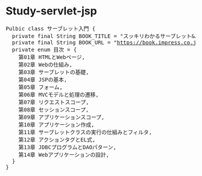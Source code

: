 # Study-servlet-jsp

<pre>
Pulbic class サーブレット入門 {
  private final String BOOK_TITLE = "スッキリわかるサーブレット&JSP入門";
  private final String BOOK_URL = "<a href="https://book.impress.co.jp/books/1118101130">https://book.impress.co.jp/books/1118101130</a>";
  private enum 目次 = { 
    第01章 HTMLとWebページ,
    第02章 Webの仕組み,
    第03章 サーブレットの基礎,
    第04章 JSPの基本,
    第05章 フォーム,
    第06章 MVCモデルと処理の遷移,
    第07章 リクエストスコープ,
    第08章 セッションスコープ,
    第09章 アプリケーションスコープ,
    第10章 アプリケーション作成,
    第11章 サーブレットクラスの実行の仕組みとフィルタ,
    第12章 アクションタグとEL式,
    第13章 JDBCプログラムとDAOパターン,
    第14章 Webアプリケーションの設計,
  }
}
</pre>

